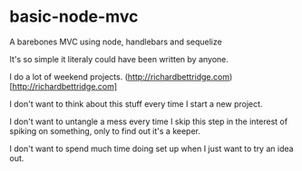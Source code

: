 # basic-node-mvc
A barebones MVC using node, handlebars and sequelize


It's so simple it literaly could have been written by anyone.

I do a lot of weekend projects. (http://richardbettridge.com)[http://richardbettridge.com]

I don't want to think about this stuff every time I start a new project. 

I don't want to untangle a mess every time I skip this step in the interest of spiking on something, only to find out it's a keeper.

I don't want to spend much time doing set up when I just want to try an idea out.
